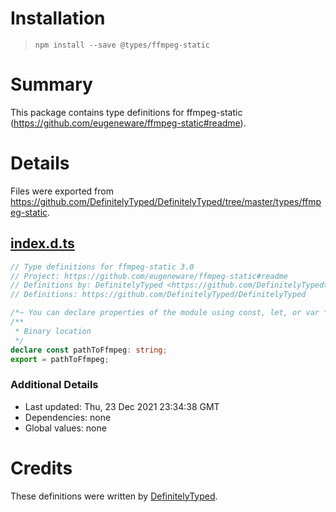 # Installation
> `npm install --save @types/ffmpeg-static`

# Summary
This package contains type definitions for ffmpeg-static (https://github.com/eugeneware/ffmpeg-static#readme).

# Details
Files were exported from https://github.com/DefinitelyTyped/DefinitelyTyped/tree/master/types/ffmpeg-static.
## [index.d.ts](https://github.com/DefinitelyTyped/DefinitelyTyped/tree/master/types/ffmpeg-static/index.d.ts)
````ts
// Type definitions for ffmpeg-static 3.0
// Project: https://github.com/eugeneware/ffmpeg-static#readme
// Definitions by: DefinitelyTyped <https://github.com/DefinitelyTyped>
// Definitions: https://github.com/DefinitelyTyped/DefinitelyTyped

/*~ You can declare properties of the module using const, let, or var */
/**
 * Binary location
 */
declare const pathToFfmpeg: string;
export = pathToFfmpeg;

````

### Additional Details
 * Last updated: Thu, 23 Dec 2021 23:34:38 GMT
 * Dependencies: none
 * Global values: none

# Credits
These definitions were written by [DefinitelyTyped](https://github.com/DefinitelyTyped).
